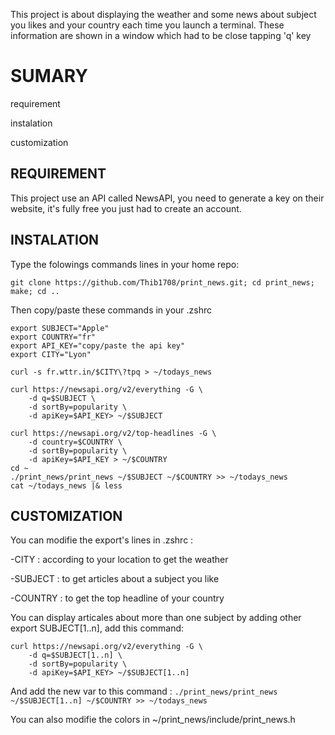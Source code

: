 This project is about displaying the weather and some news about subject you likes and your country each time you launch a terminal.
These information are shown in a window which had to be close tapping 'q' key

# SUMARY

requirement

instalation

customization

## REQUIREMENT
This project use an API called NewsAPI, you need to generate a key on their website, it's fully free you just had to create an account.

## INSTALATION
Type the folowings commands lines in your home repo:

```git clone https://github.com/Thib1708/print_news.git; cd print_news; make; cd ..```

Then copy/paste these commands in your .zshrc
```
export SUBJECT="Apple"
export COUNTRY="fr"
export API_KEY="copy/paste the api key"
export CITY="Lyon"

curl -s fr.wttr.in/$CITY\?tpq > ~/todays_news

curl https://newsapi.org/v2/everything -G \
    -d q=$SUBJECT \
    -d sortBy=popularity \
    -d apiKey=$API_KEY> ~/$SUBJECT

curl https://newsapi.org/v2/top-headlines -G \
    -d country=$COUNTRY \
	-d sortBy=popularity \
    -d apiKey=$API_KEY > ~/$COUNTRY
cd ~
./print_news/print_news ~/$SUBJECT ~/$COUNTRY >> ~/todays_news
cat ~/todays_news |& less
```
## CUSTOMIZATION

You can modifie the export's lines in .zshrc :

-CITY : according to your location to get the weather

-SUBJECT : to get articles about a subject you like

-COUNTRY : to get the top headline of your country

You can display articales about more than one subject by adding other export SUBJECT[1..n], add this command:
```
curl https://newsapi.org/v2/everything -G \
    -d q=$SUBJECT[1..n] \
    -d sortBy=popularity \
    -d apiKey=$API_KEY> ~/$SUBJECT[1..n]
```
And add the new var to this command :
```./print_news/print_news ~/$SUBJECT[1..n] ~/$COUNTRY >> ~/todays_news```

You can also modifie the colors in ~/print_news/include/print_news.h
